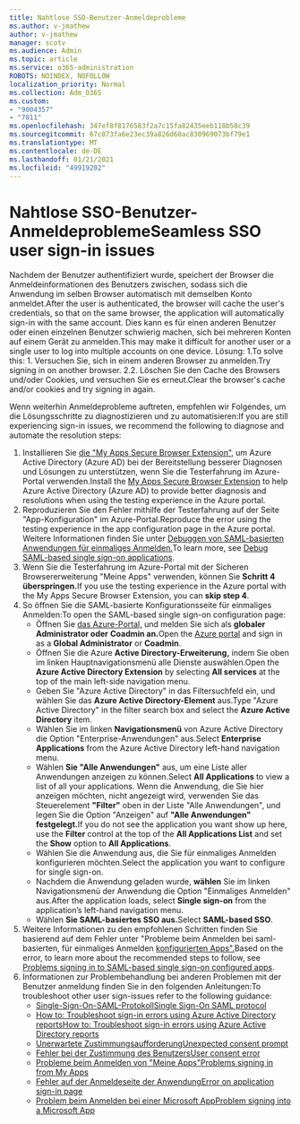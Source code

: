 ```yaml
---
title: Nahtlose SSO-Benutzer-Anmeldeprobleme
ms.author: v-jmathew
author: v-jmathew
manager: scotv
ms.audience: Admin
ms.topic: article
ms.service: o365-administration
ROBOTS: NOINDEX, NOFOLLOW
localization_priority: Normal
ms.collection: Adm_O365
ms.custom:
- "9004357"
- "7811"
ms.openlocfilehash: 347ef8f8176583f2a7c15fa82435eeb118b58c39
ms.sourcegitcommit: 67c873fa6e23ec39a826d60ac830969073bf79e1
ms.translationtype: MT
ms.contentlocale: de-DE
ms.lasthandoff: 01/21/2021
ms.locfileid: "49919202"
---
```

# <a name="seamless-sso-user-sign-in-issues"></a><span data-ttu-id="5d187-102">Nahtlose SSO-Benutzer-Anmeldeprobleme</span><span class="sxs-lookup"><span data-stu-id="5d187-102">Seamless SSO user sign-in issues</span></span>

<span data-ttu-id="5d187-103">Nachdem der Benutzer authentifiziert wurde, speichert der Browser die Anmeldeinformationen des Benutzers zwischen, sodass sich die Anwendung im selben Browser automatisch mit demselben Konto anmeldet.</span><span class="sxs-lookup"><span data-stu-id="5d187-103">After the user is authenticated, the browser will cache the user's credentials, so that on the same browser, the application will automatically sign-in with the same account.</span></span> <span data-ttu-id="5d187-104">Dies kann es für einen anderen Benutzer oder einen einzelnen Benutzer schwierig machen, sich bei mehreren Konten auf einem Gerät zu anmelden.</span><span class="sxs-lookup"><span data-stu-id="5d187-104">This may make it difficult for another user or a single user to log into multiple accounts on one device.</span></span> <span data-ttu-id="5d187-105">Lösung: 1.</span><span class="sxs-lookup"><span data-stu-id="5d187-105">To solve this: 1.</span></span> <span data-ttu-id="5d187-106">Versuchen Sie, sich in einem anderen Browser zu anmelden.</span><span class="sxs-lookup"><span data-stu-id="5d187-106">Try signing in on another browser.</span></span> <span data-ttu-id="5d187-107">2.</span><span class="sxs-lookup"><span data-stu-id="5d187-107">2.</span></span> <span data-ttu-id="5d187-108">Löschen Sie den Cache des Browsers und/oder Cookies, und versuchen Sie es erneut.</span><span class="sxs-lookup"><span data-stu-id="5d187-108">Clear the browser's cache and/or cookies and try signing in again.</span></span>

<span data-ttu-id="5d187-109">Wenn weiterhin Anmeldeprobleme auftreten, empfehlen wir Folgendes, um die Lösungsschritte zu diagnostizieren und zu automatisieren:</span><span class="sxs-lookup"><span data-stu-id="5d187-109">If you are still experiencing sign-in issues, we recommend the following to diagnose and automate the resolution steps:</span></span>

1. <span data-ttu-id="5d187-110">Installieren Sie [die "My Apps Secure Browser Extension",](https://docs.microsoft.com/azure/active-directory/manage-apps/access-panel-extension-problem-installing) um Azure Active Directory (Azure AD) bei der Bereitstellung besserer Diagnosen und Lösungen zu unterstützen, wenn Sie die Testerfahrung im Azure-Portal verwenden.</span><span class="sxs-lookup"><span data-stu-id="5d187-110">Install the [My Apps Secure Browser Extension](https://docs.microsoft.com/azure/active-directory/manage-apps/access-panel-extension-problem-installing) to help Azure Active Directory (Azure AD) to provide better diagnosis and resolutions when using the testing experience in the Azure portal.</span></span>
2. <span data-ttu-id="5d187-111">Reproduzieren Sie den Fehler mithilfe der Testerfahrung auf der Seite "App-Konfiguration" im Azure-Portal.</span><span class="sxs-lookup"><span data-stu-id="5d187-111">Reproduce the error using the testing experience in the app configuration page in the Azure portal.</span></span> <span data-ttu-id="5d187-112">Weitere Informationen finden Sie unter [Debuggen von SAML-basierten Anwendungen für einmaliges Anmelden.](https://docs.microsoft.com/azure/active-directory/azuread-dev/howto-v1-debug-saml-sso-issues)</span><span class="sxs-lookup"><span data-stu-id="5d187-112">To learn more, see [Debug SAML-based single sign-on applications](https://docs.microsoft.com/azure/active-directory/azuread-dev/howto-v1-debug-saml-sso-issues).</span></span>
3. <span data-ttu-id="5d187-113">Wenn Sie die Testerfahrung im Azure-Portal mit der Sicheren Browsererweiterung "Meine Apps" verwenden, können Sie **Schritt 4 überspringen.**</span><span class="sxs-lookup"><span data-stu-id="5d187-113">If you use the testing experience in the Azure portal with the My Apps Secure Browser Extension, you can **skip step 4**.</span></span>
4. <span data-ttu-id="5d187-114">So öffnen Sie die SAML-basierte Konfigurationsseite für einmaliges Anmelden:</span><span class="sxs-lookup"><span data-stu-id="5d187-114">To open the SAML-based single sign-on configuration page:</span></span>
    - <span data-ttu-id="5d187-115">Öffnen Sie [das Azure-Portal,](https://portal.azure.com/) und melden Sie sich als **globaler Administrator oder** **Coadmin an.**</span><span class="sxs-lookup"><span data-stu-id="5d187-115">Open the [Azure portal](https://portal.azure.com/) and sign in as a **Global Administrator** or **Coadmin**.</span></span>
    - <span data-ttu-id="5d187-116">Öffnen Sie die Azure  **Active Directory-Erweiterung,** indem Sie oben im linken Hauptnavigationsmenü alle Dienste auswählen.</span><span class="sxs-lookup"><span data-stu-id="5d187-116">Open the **Azure Active Directory Extension** by selecting **All services** at the top of the main left-side navigation menu.</span></span>
    - <span data-ttu-id="5d187-117">Geben Sie "Azure Active Directory" in das Filtersuchfeld ein, und wählen Sie das **Azure Active Directory-Element** aus.</span><span class="sxs-lookup"><span data-stu-id="5d187-117">Type "Azure Active Directory" in the filter search box and select the **Azure Active Directory** item.</span></span>
    - <span data-ttu-id="5d187-118">Wählen Sie im linken **Navigationsmenü** von Azure Active Directory die Option "Enterprise-Anwendungen" aus.</span><span class="sxs-lookup"><span data-stu-id="5d187-118">Select **Enterprise Applications** from the Azure Active Directory left-hand navigation menu.</span></span>
    - <span data-ttu-id="5d187-119">Wählen **Sie "Alle Anwendungen"** aus, um eine Liste aller Anwendungen anzeigen zu können.</span><span class="sxs-lookup"><span data-stu-id="5d187-119">Select **All Applications** to view a list of all your applications.</span></span> <span data-ttu-id="5d187-120">Wenn die Anwendung, die Sie hier anzeigen möchten, nicht angezeigt wird, verwenden Sie  das Steuerelement **"Filter"** oben in der Liste "Alle Anwendungen",  und legen Sie die Option "Anzeigen" auf **"Alle Anwendungen" festgelegt.**</span><span class="sxs-lookup"><span data-stu-id="5d187-120">If you do not see the application you want show up here, use the **Filter** control at the top of the **All Applications List** and set the **Show** option to **All Applications**.</span></span>
    - <span data-ttu-id="5d187-121">Wählen Sie die Anwendung aus, die Sie für einmaliges Anmelden konfigurieren möchten.</span><span class="sxs-lookup"><span data-stu-id="5d187-121">Select the application you want to configure for single sign-on.</span></span>
    - <span data-ttu-id="5d187-122">Nachdem die Anwendung geladen wurde, **wählen** Sie im linken Navigationsmenü der Anwendung die Option "Einmaliges Anmelden" aus.</span><span class="sxs-lookup"><span data-stu-id="5d187-122">After the application loads, select **Single sign-on** from the application’s left-hand navigation menu.</span></span>
    - <span data-ttu-id="5d187-123">Wählen **Sie SAML-basiertes SSO aus.**</span><span class="sxs-lookup"><span data-stu-id="5d187-123">Select **SAML-based SSO**.</span></span>
5. <span data-ttu-id="5d187-124">Weitere Informationen zu den empfohlenen Schritten finden Sie basierend auf dem Fehler unter "Probleme beim Anmelden bei saml-basierten, für einmaliges Anmelden [konfigurierten Apps".](https://docs.microsoft.com/azure/active-directory/manage-apps/application-sign-in-problem-federated-sso-gallery#application-not-found-in-directory)</span><span class="sxs-lookup"><span data-stu-id="5d187-124">Based on the error, to learn more about the recommended steps to follow, see [Problems signing in to SAML-based single sign-on configured apps](https://docs.microsoft.com/azure/active-directory/manage-apps/application-sign-in-problem-federated-sso-gallery#application-not-found-in-directory).</span></span>
6. <span data-ttu-id="5d187-125">Informationen zur Problembehandlung bei anderen Problemen mit der Benutzer anmeldung finden Sie in den folgenden Anleitungen:</span><span class="sxs-lookup"><span data-stu-id="5d187-125">To troubleshoot other user sign-issues refer to the following guidance:</span></span>
    - [<span data-ttu-id="5d187-126">Single-Sign-On-SAML-Protokoll</span><span class="sxs-lookup"><span data-stu-id="5d187-126">Single Sign-On SAML protocol</span></span>](https://docs.microsoft.com/azure/active-directory/develop/single-sign-on-saml-protocol)
    - [<span data-ttu-id="5d187-127">How to: Troubleshoot sign-in errors using Azure Active Directory reports</span><span class="sxs-lookup"><span data-stu-id="5d187-127">How to: Troubleshoot sign-in errors using Azure Active Directory reports</span></span>](https://docs.microsoft.com/azure/active-directory/reports-monitoring/howto-troubleshoot-sign-in-errors)
    - [<span data-ttu-id="5d187-128">Unerwartete Zustimmungsaufforderung</span><span class="sxs-lookup"><span data-stu-id="5d187-128">Unexpected consent prompt</span></span>](https://docs.microsoft.com/azure/active-directory/manage-apps/application-sign-in-unexpected-user-consent-prompt)
    - [<span data-ttu-id="5d187-129">Fehler bei der Zustimmung des Benutzers</span><span class="sxs-lookup"><span data-stu-id="5d187-129">User consent error</span></span>](https://docs.microsoft.com/azure/active-directory/manage-apps/application-sign-in-unexpected-user-consent-error)
    - [<span data-ttu-id="5d187-130">Probleme beim Anmelden von "Meine Apps"</span><span class="sxs-lookup"><span data-stu-id="5d187-130">Problems signing in from My Apps</span></span>](https://docs.microsoft.com/azure/active-directory/manage-apps/application-sign-in-other-problem-access-panel)
    - [<span data-ttu-id="5d187-131">Fehler auf der Anmeldeseite der Anwendung</span><span class="sxs-lookup"><span data-stu-id="5d187-131">Error on application sign-in page</span></span>](https://docs.microsoft.com/azure/active-directory/manage-apps/application-sign-in-problem-application-error)
    - [<span data-ttu-id="5d187-132">Problem beim Anmelden bei einer Microsoft App</span><span class="sxs-lookup"><span data-stu-id="5d187-132">Problem signing into a Microsoft App</span></span>](https://docs.microsoft.com/azure/active-directory/manage-apps/application-sign-in-problem-first-party-microsoft)
